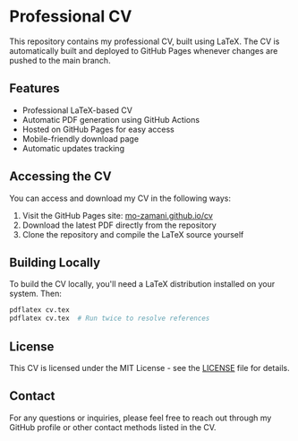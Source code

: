 # Professional CV

This repository contains my professional CV, built using LaTeX. The CV is automatically built and deployed to GitHub Pages whenever changes are pushed to the main branch.

## Features

- Professional LaTeX-based CV
- Automatic PDF generation using GitHub Actions
- Hosted on GitHub Pages for easy access
- Mobile-friendly download page
- Automatic updates tracking

## Accessing the CV

You can access and download my CV in the following ways:

1. Visit the GitHub Pages site: [mo-zamani.github.io/cv](https://mo-zamani.github.io/cv)
2. Download the latest PDF directly from the repository
3. Clone the repository and compile the LaTeX source yourself

## Building Locally

To build the CV locally, you'll need a LaTeX distribution installed on your system. Then:

```bash
pdflatex cv.tex
pdflatex cv.tex  # Run twice to resolve references
```

## License

This CV is licensed under the MIT License - see the [LICENSE](LICENSE) file for details.

## Contact

For any questions or inquiries, please feel free to reach out through my GitHub profile or other contact methods listed in the CV. 